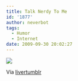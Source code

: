 ```yaml
---
title: Talk Nerdy To Me
id: '1877'
author: neverbot
tags:
  - Humor
  - Internet
date: 2009-09-30 20:02:27
---
```


[![](./tumblr_kqdsl0O9yJ1qz5njko1_500.jpg)](http://livercake.tumblr.com/post/194320995/talk-nerdy-to-me-2-via-constantine-graphics)

Vía [livertumblr](http://livercake.tumblr.com/post/194320995/talk-nerdy-to-me-2-via-constantine-graphics)